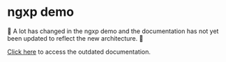 # ngxp demo

🚧 A lot has changed in the ngxp demo and the documentation has not yet been updated to reflect the new architecture. 🚧

[Click here](https://github.com/ngxp/demo/blob/4142ae0bc464af912be1ed5b1beb52c40038d2dc/README.md) to access the outdated documentation.
